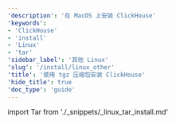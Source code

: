 ```yaml
---
'description': '在 MacOS 上安装 ClickHouse'
'keywords':
- 'ClickHouse'
- 'install'
- 'Linux'
- 'tar'
'sidebar_label': '其他 Linux'
'slug': '/install/linux_other'
'title': '使用 tgz 压缩包安装 ClickHouse'
'hide_title': true
'doc_type': 'guide'
---
```


import Tar from './_snippets/_linux_tar_install.md'

<Tar/>
